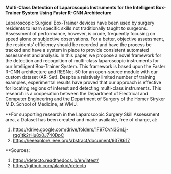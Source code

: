 **Multi-Class Detection of Laparoscopic Instruments for the Intelligent Box-Trainer System Using Faster R-CNN Architecture**

Laparoscopic Surgical Box-Trainer devices have been used by surgery residents to learn specific skills not traditionally taught to surgeons. Assessment of performance, however, is crude, frequently focusing on speed alone or subjective observations. For a better, objective assessment, the residents’ efficiency should be recorded and have the process be tracked and have a system in place to provide consistent automated assessment and analysis. In this paper, we propose a novel framework for the detection and recognition of multi-class laparoscopic instruments for our Intelligent Box-Trainer System. This framework is based upon the Faster R-CNN architecture and RESNet-50 for an open-source module with our custom dataset (AR-Set). Despite a relatively limited number of training examples, experimental results have proved that our approach is effective for locating regions of interest and detecting multi-class instruments. This research is a cooperation between the Department of Electrical and Computer Engineering and the Department of Surgery of the Homer Stryker M.D. School of Medicine, at WMU.

**For supporting research in the Laparoscopic Surgery Skill Assessment area, a Dataset has been created and made available, free of charge, at:

1. https://drive.google.com/drive/folders/1F97CvN3GnLj-rqg1tk2rHu8x0J740DpC 
2. https://ieeexplore.ieee.org/abstract/document/9378617

**Sources: 

1. https://detecto.readthedocs.io/en/latest/
2. https://github.com/alankbi/detecto
